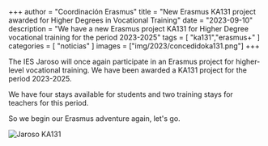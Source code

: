 +++
author = "Coordinación Erasmus"
title = "New Erasmus KA131 project awarded for Higher Degrees in Vocational Training"
date = "2023-09-10"
description = "We have a new Erasmus project KA131 for Higher Degree vocational training for the period 2023-2025"
tags = [
    "ka131","erasmus+"
]
categories = [
    "noticias"
]
images  = ["img/2023/concedidoka131.png"]
+++

The IES Jaroso will once again participate in an Erasmus project for higher-level vocational training. We have been awarded a KA131 project for the period 2023-2025.

We have four stays available for students and two training stays for teachers for this period.

So we begin our Erasmus adventure again, let's go.


![Jaroso KA131](/img/2023/ka131.jpg)
